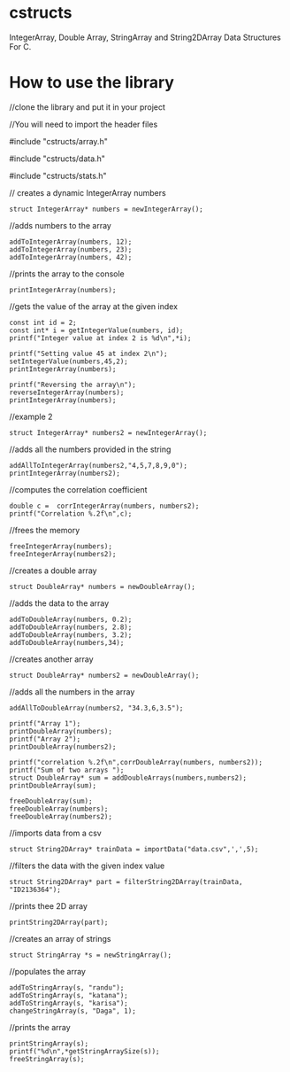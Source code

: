 # cstructs
IntegerArray, Double Array, StringArray and String2DArray Data Structures For C.

# How to use the library

  //clone the library and put it in your project
  
  //You will need to import the header files
  
  #include "cstructs/array.h"
  
  #include "cstructs/data.h"
  
  #include "cstructs/stats.h"

  // creates a dynamic IntegerArray numbers
  
	struct IntegerArray* numbers = newIntegerArray();
  //adds numbers to the array
  
	addToIntegerArray(numbers, 12);
	addToIntegerArray(numbers, 23);
	addToIntegerArray(numbers, 42);

  //prints the array to the console
  
	printIntegerArray(numbers);

  //gets the value of the array at the given index
  
	const int id = 2;
	const int* i = getIntegerValue(numbers, id);
	printf("Integer value at index 2 is %d\n",*i);

	printf("Setting value 45 at index 2\n");
	setIntegerValue(numbers,45,2);
	printIntegerArray(numbers);

	printf("Reversing the array\n");
	reverseIntegerArray(numbers);
	printIntegerArray(numbers);

  //example 2
  
	struct IntegerArray* numbers2 = newIntegerArray();
  //adds all the numbers provided in the string
  
	addAllToIntegerArray(numbers2,"4,5,7,8,9,0");
	printIntegerArray(numbers2);

  //computes the correlation coefficient
  
	double c =  corrIntegerArray(numbers, numbers2);
	printf("Correlation %.2f\n",c);

  //frees the memory
  
	freeIntegerArray(numbers);
	freeIntegerArray(numbers2);

  //creates a double array
  
	struct DoubleArray* numbers = newDoubleArray();
  //adds the data to the array
  
	addToDoubleArray(numbers, 0.2);
	addToDoubleArray(numbers, 2.8);
	addToDoubleArray(numbers, 3.2);
	addToDoubleArray(numbers,34);
  
  //creates another array
  
	struct DoubleArray* numbers2 = newDoubleArray();
  //adds all the numbers in the array
  
	addAllToDoubleArray(numbers2, "34.3,6,3.5");

	printf("Array 1");
	printDoubleArray(numbers);
	printf("Array 2");
	printDoubleArray(numbers2);

	printf("correlation %.2f\n",corrDoubleArray(numbers, numbers2));
	printf("Sum of two arrays ");
	struct DoubleArray* sum = addDoubleArrays(numbers,numbers2);
	printDoubleArray(sum);

	freeDoubleArray(sum);
	freeDoubleArray(numbers);
	freeDoubleArray(numbers2);

  //imports data from a csv
  
	struct String2DArray* trainData = importData("data.csv",',',5);
  //filters the data with the given index value
  
	struct String2DArray* part = filterString2DArray(trainData, "ID2136364");
  
  //prints thee 2D array
  
	printString2DArray(part);


  //creates an array of strings
  
	struct StringArray *s = newStringArray();
  
  //populates the array
  
	addToStringArray(s, "randu");
	addToStringArray(s, "katana");
	addToStringArray(s, "karisa");
	changeStringArray(s, "Daga", 1);
	
  //prints the array
  
	printStringArray(s);
	printf("%d\n",*getStringArraySize(s));
	freeStringArray(s);
